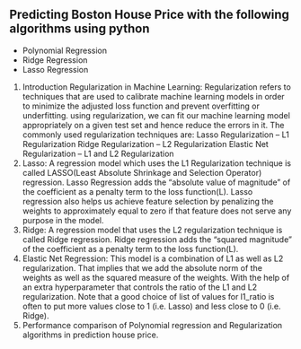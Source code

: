 ## Predicting Boston House Price with the following algorithms using python
  - Polynomial Regression
  - Ridge Regression
  - Lasso Regression
1. Introduction Regularization in Machine Learning:
  Regularization refers to techniques that are used to calibrate machine learning models in order to minimize the adjusted loss function and prevent overfitting or underfitting.
  using regularization, we can fit our machine learning model appropriately on a given test set and hence reduce the errors in it. The commonly used regularization techniques are:
      Lasso Regularization – L1 Regularization
      Ridge Regularization – L2 Regularization
      Elastic Net Regularization – L1 and L2 Regularization
2. Lasso:
  A regression model which uses the L1 Regularization technique is called LASSO(Least Absolute Shrinkage and Selection Operator) regression.
  Lasso Regression adds the “absolute value of magnitude” of the coefficient as a penalty term to the loss function(L).
  Lasso regression also helps us achieve feature selection by penalizing the weights to approximately equal to zero if that feature does not serve any purpose in the model.
4. Ridge:
  A regression model that uses the L2 regularization technique is called Ridge regression. Ridge regression adds the “squared magnitude” of the coefficient as a penalty term to the loss function(L).
5. Elastic Net Regression:
  This model is a combination of L1 as well as L2 regularization. That implies that we add the absolute norm of the weights as well as the squared measure of the weights.
  With the help of an extra hyperparameter that controls the ratio of the L1 and L2 regularization.
  Note that a good choice of list of values for l1_ratio is often to put more values close to 1 (i.e. Lasso) and less close to 0 (i.e. Ridge).
6. Performance comparison of Polynomial regression and Regularization algorithms in prediction house price.
